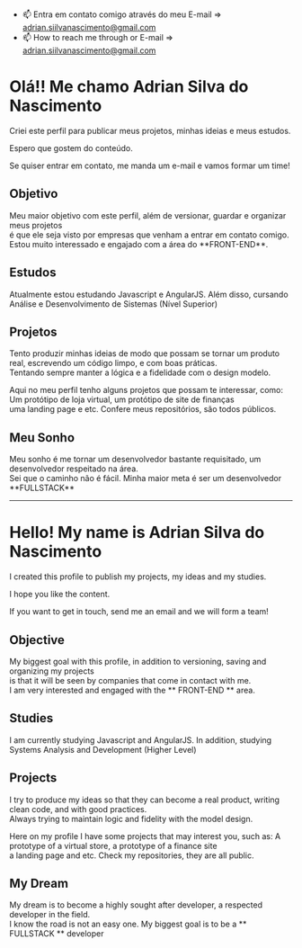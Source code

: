 - 📫 Entra em contato comigo através do meu E-mail => adrian.siilvanascimento@gmail.com
- 📫 How to reach me through or E-mail => adrian.siilvanascimento@gmail.com

<h1>Olá!! Me chamo Adrian Silva do Nascimento</h1>
<p>Criei este perfil para publicar meus projetos, minhas ideias e meus estudos.</p>
<p>Espero que gostem do conteúdo.</p>
<p>Se quiser entrar em contato, me manda um e-mail e vamos formar um time!</p>

<h2>Objetivo</h2>
<p>Meu maior objetivo com este perfil, além de versionar, guardar e organizar meus projetos <br> é que ele seja visto por empresas que venham a entrar em contato comigo.<br>
Estou muito interessado e engajado com a área do **FRONT-END**.</p>

<h2>Estudos</h2>
<p>Atualmente estou estudando Javascript e AngularJS. Além disso, cursando Análise e Desenvolvimento de Sistemas (Nível Superior)</p>

<h2>Projetos</h2>
<p>Tento produzir minhas ideias de modo que possam se tornar um produto real, escrevendo um código limpo, e com boas práticas. <br>
Tentando sempre manter a lógica e a fidelidade com o design modelo.</p>
<p>Aqui no meu perfil tenho alguns projetos que possam te interessar, como: Um protótipo de loja virtual, um protótipo de site de finanças <br>
uma landing page e etc. Confere meus repositórios, são todos públicos.</p>

<h2>Meu Sonho</h2>
<p>Meu sonho é me tornar um desenvolvedor bastante requisitado, um desenvolvedor respeitado na área. <br>
Sei que o caminho não é fácil. Minha maior meta é ser um desenvolvedor **FULLSTACK**</p>

---------------------------------------------------------------------------------------------------------------------------------------------------------------------------------


<h1> Hello! My name is Adrian Silva do Nascimento </h1>
<p> I created this profile to publish my projects, my ideas and my studies. </p>
<p> I hope you like the content. </p>
<p> If you want to get in touch, send me an email and we will form a team! </p>

<h2> Objective </h2>
<p> My biggest goal with this profile, in addition to versioning, saving and organizing my projects <br> is that it will be seen by companies that come in contact with me. <br>
I am very interested and engaged with the ** FRONT-END ** area. </p>

<h2> Studies </h2>
<p> I am currently studying Javascript and AngularJS. In addition, studying Systems Analysis and Development (Higher Level) </p>

<h2> Projects </h2>
<p> I try to produce my ideas so that they can become a real product, writing clean code, and with good practices. <br>
Always trying to maintain logic and fidelity with the model design. </p>
<p> Here on my profile I have some projects that may interest you, such as: A prototype of a virtual store, a prototype of a finance site <br>
a landing page and etc. Check my repositories, they are all public. </p>

<h2> My Dream </h2>
<p> My dream is to become a highly sought after developer, a respected developer in the field. <br>
I know the road is not an easy one. My biggest goal is to be a ** FULLSTACK ** developer </p>

